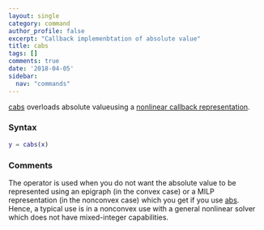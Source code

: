 ```yaml
---
layout: single
category: command
author_profile: false
excerpt: "Callback implemenbtation of absolute value"
title: cabs
tags: []
comments: true
date: '2018-04-05'
sidebar:
  nav: "commands"
---
```


[cabs](/command/cabs) overloads absolute valueusing a [nonlinear callback representation](/tutorial/nonlinearoperatorscallback).

### Syntax

````matlab
y = cabs(x)
````

### Comments

The operator is used when you do not want the absolute value to be represented using an epigraph (in the convex case) or a MILP representation (in the nonconvex case) which you get if you use [abs](/command/abs). Hence, a typical use is in a nonconvex use with a general nonlinear solver which does not have mixed-integer capabilities.
